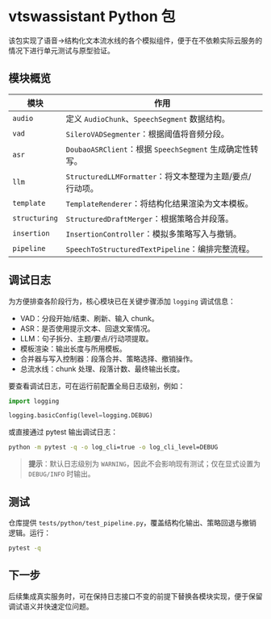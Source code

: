 # vtswassistant Python 包

该包实现了语音→结构化文本流水线的各个模拟组件，便于在不依赖实际云服务的情况下进行单元测试与原型验证。

## 模块概览

| 模块 | 作用 |
| --- | --- |
| `audio` | 定义 `AudioChunk`、`SpeechSegment` 数据结构。 |
| `vad` | `SileroVADSegmenter`：根据阈值将音频分段。 |
| `asr` | `DoubaoASRClient`：根据 `SpeechSegment` 生成确定性转写。 |
| `llm` | `StructuredLLMFormatter`：将文本整理为主题/要点/行动项。 |
| `template` | `TemplateRenderer`：将结构化结果渲染为文本模板。 |
| `structuring` | `StructuredDraftMerger`：根据策略合并段落。 |
| `insertion` | `InsertionController`：模拟多策略写入与撤销。 |
| `pipeline` | `SpeechToStructuredTextPipeline`：编排完整流程。 |

## 调试日志

为方便排查各阶段行为，核心模块已在关键步骤添加 `logging` 调试信息：

- VAD：分段开始/结束、刷新、输入 chunk。 
- ASR：是否使用提示文本、回退文案情况。
- LLM：句子拆分、主题/要点/行动项提取。
- 模板渲染：输出长度与所用模板。
- 合并器与写入控制器：段落合并、策略选择、撤销操作。
- 总流水线：chunk 处理、段落计数、最终输出长度。

要查看调试日志，可在运行前配置全局日志级别，例如：

```python
import logging

logging.basicConfig(level=logging.DEBUG)
```

或直接通过 pytest 输出调试日志：

```bash
python -m pytest -q -o log_cli=true -o log_cli_level=DEBUG
```

> **提示**：默认日志级别为 `WARNING`，因此不会影响现有测试；仅在显式设置为 `DEBUG/INFO` 时输出。

## 测试

仓库提供 `tests/python/test_pipeline.py`，覆盖结构化输出、策略回退与撤销逻辑。运行：

```bash
pytest -q
```

## 下一步

后续集成真实服务时，可在保持日志接口不变的前提下替换各模块实现，便于保留调试语义并快速定位问题。
